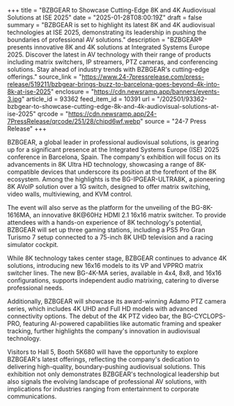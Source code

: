 +++
title = "BZBGEAR to Showcase Cutting-Edge 8K and 4K Audiovisual Solutions at ISE 2025"
date = "2025-01-28T08:00:19Z"
draft = false
summary = "BZBGEAR is set to highlight its latest 8K and 4K audiovisual technologies at ISE 2025, demonstrating its leadership in pushing the boundaries of professional AV solutions."
description = "BZBGEAR® presents innovative 8K and 4K solutions at Integrated Systems Europe 2025. Discover the latest in AV technology with their range of products including matrix switchers, IP streamers, PTZ cameras, and conferencing solutions. Stay ahead of industry trends with BZBGEAR's cutting-edge offerings."
source_link = "https://www.24-7pressrelease.com/press-release/519211/bzbgear-brings-buzz-to-barcelona-goes-beyond-4k-into-8k-at-ise-2025"
enclosure = "https://cdn.newsramp.app/banners/events-3.jpg"
article_id = 93362
feed_item_id = 10391
url = "/202501/93362-bzbgear-to-showcase-cutting-edge-8k-and-4k-audiovisual-solutions-at-ise-2025"
qrcode = "https://cdn.newsramp.app/24-7PressRelease/qrcode/251/28/chipd6wf.webp"
source = "24-7 Press Release"
+++

<p>BZBGEAR, a global leader in professional audiovisual solutions, is gearing up for a significant presence at the Integrated Systems Europe (ISE) 2025 conference in Barcelona, Spain. The company's exhibition will focus on its advancements in 8K Ultra HD technology, showcasing a range of 8K-compatible devices that underscore its position at the forefront of the 8K ecosystem. Among the highlights is the BG-IPGEAR-ULTRA8K, a pioneering 8K AVoIP solution over a 1G switch, designed to offer matrix switching, video walls, multiviewing, and KVM control.</p><p>The event will also serve as the platform for the unveiling of the BG-8K-1616MA, an innovative 8K@60Hz HDMI 2.1 16x16 matrix switcher. To provide attendees with a hands-on experience of 8K technology's potential, BZBGEAR will set up three gaming stations, including a PS5 Pro Gran Turismo 7 setup connected to a 75-inch 8K UHD television and a racing simulator cockpit.</p><p>While 8K technology takes center stage, BZBGEAR continues to advance 4K solutions, introducing new 16x16 models to its VP and VPPRO matrix switcher lines. The new BG-4K-MA series, available in 4x4, 8x8, and 16x16 configurations, supports independent audio matrixing, catering to diverse professional needs.</p><p>Additionally, BZBGEAR will showcase its award-winning Adamo PTZ camera series, which includes 4K UHD and Full HD models with advanced connectivity options. The debut of the 4K PTZ video bar, the BG-CYCLOPS-PRO, featuring AI-powered capabilities like automatic framing and speaker tracking, further highlights the company's innovation in audiovisual technology.</p><p>Visitors to Hall 5, Booth 5K680 will have the opportunity to explore BZBGEAR's latest offerings, reflecting the company's dedication to delivering high-quality, boundary-pushing audiovisual solutions. This exhibition not only demonstrates BZBGEAR's technological leadership but also signals the evolving landscape of professional AV solutions, with implications for industries ranging from entertainment to corporate communications.</p>